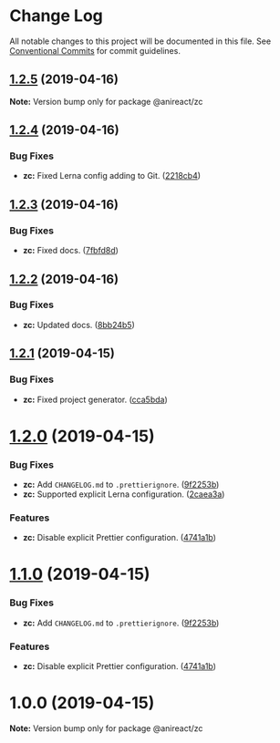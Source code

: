 # Change Log

All notable changes to this project will be documented in this file.
See [Conventional Commits](https://conventionalcommits.org) for commit guidelines.

## [1.2.5](https://github.com/anireact/zc/compare/v1.2.4...v1.2.5) (2019-04-16)

**Note:** Version bump only for package @anireact/zc





## [1.2.4](https://github.com/anireact/zc/compare/v1.2.3...v1.2.4) (2019-04-16)


### Bug Fixes

* **zc:** Fixed Lerna config adding to Git. ([2218cb4](https://github.com/anireact/zc/commit/2218cb4))





## [1.2.3](https://github.com/anireact/zc/compare/v1.2.2...v1.2.3) (2019-04-16)


### Bug Fixes

* **zc:** Fixed docs. ([7fbfd8d](https://github.com/anireact/zc/commit/7fbfd8d))





## [1.2.2](https://github.com/anireact/zc/compare/v1.2.1...v1.2.2) (2019-04-16)


### Bug Fixes

* **zc:** Updated docs. ([8bb24b5](https://github.com/anireact/zc/commit/8bb24b5))





## [1.2.1](https://github.com/anireact/zc/compare/v1.2.0...v1.2.1) (2019-04-15)


### Bug Fixes

* **zc:** Fixed project generator. ([cca5bda](https://github.com/anireact/zc/commit/cca5bda))





# [1.2.0](https://github.com/anireact/zc/compare/v1.0.0...v1.2.0) (2019-04-15)


### Bug Fixes

* **zc:** Add `CHANGELOG.md` to `.prettierignore`. ([9f2253b](https://github.com/anireact/zc/commit/9f2253b))
* **zc:** Supported explicit Lerna configuration. ([2caea3a](https://github.com/anireact/zc/commit/2caea3a))


### Features

* **zc:** Disable explicit Prettier configuration. ([4741a1b](https://github.com/anireact/zc/commit/4741a1b))





# [1.1.0](https://github.com/anireact/zc/compare/v1.0.0...v1.1.0) (2019-04-15)


### Bug Fixes

* **zc:** Add `CHANGELOG.md` to `.prettierignore`. ([9f2253b](https://github.com/anireact/zc/commit/9f2253b))


### Features

* **zc:** Disable explicit Prettier configuration. ([4741a1b](https://github.com/anireact/zc/commit/4741a1b))





# 1.0.0 (2019-04-15)

**Note:** Version bump only for package @anireact/zc
